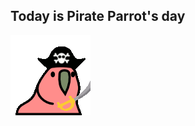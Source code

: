 <h2>Today is Pirate Parrot's day</h2><img src="https://raw.githubusercontent.com/jmhobbs/cultofthepartyparrot.com/master/parrots/hd/pirateparrot.gif" />